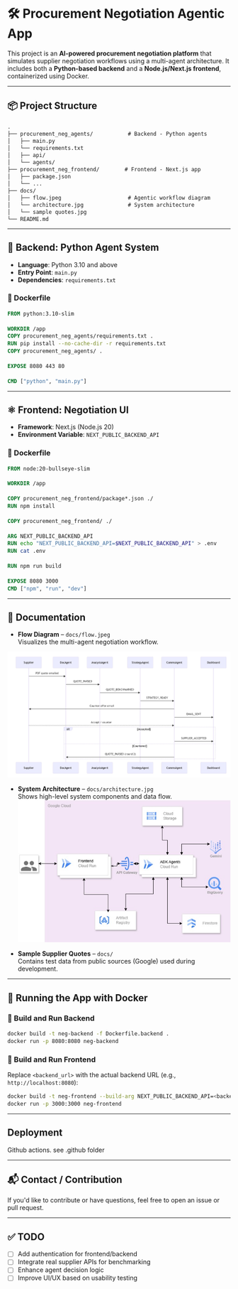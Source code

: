 
# 🛠️ Procurement Negotiation Agentic App

This project is an **AI-powered procurement negotiation platform** that simulates supplier negotiation workflows using a multi-agent architecture. It includes both a **Python-based backend** and a **Node.js/Next.js frontend**, containerized using Docker.

---

## 📦 Project Structure

```
.
├── procurement_neg_agents/           # Backend - Python agents
│   ├── main.py
│   └── requirements.txt
│   ├── api/
│   └── agents/
├── procurement_neg_frontend/        # Frontend - Next.js app
│   ├── package.json
│   └── ...
├── docs/
│   ├── flow.jpeg                     # Agentic workflow diagram
│   └── architecture.jpg              # System architecture
│   └── sample quotes.jpg            
└── README.md
```

---

## 🐍 Backend: Python Agent System

- **Language**: Python 3.10 and above
- **Entry Point**: `main.py`
- **Dependencies**: `requirements.txt`

### 🔧 Dockerfile

```dockerfile
FROM python:3.10-slim

WORKDIR /app
COPY procurement_neg_agents/requirements.txt .
RUN pip install --no-cache-dir -r requirements.txt
COPY procurement_neg_agents/ .

EXPOSE 8080 443 80

CMD ["python", "main.py"]
```

---

## ⚛️ Frontend: Negotiation UI

- **Framework**: Next.js (Node.js 20)
- **Environment Variable**: `NEXT_PUBLIC_BACKEND_API`

### 🔧 Dockerfile

```dockerfile
FROM node:20-bullseye-slim

WORKDIR /app

COPY procurement_neg_frontend/package*.json ./
RUN npm install

COPY procurement_neg_frontend/ ./

ARG NEXT_PUBLIC_BACKEND_API 
RUN echo "NEXT_PUBLIC_BACKEND_API=$NEXT_PUBLIC_BACKEND_API" > .env
RUN cat .env

RUN npm run build

EXPOSE 8080 3000
CMD ["npm", "run", "dev"]
```

---

## 📸 Documentation

- **Flow Diagram** – `docs/flow.jpeg`  
  Visualizes the multi-agent negotiation workflow.
  
![Project Screenshot](./docs/flow.jpg)


- **System Architecture** – `docs/architecture.jpg`  
  Shows high-level system components and data flow.
  ![Project Screenshot](./docs/architecture.jpg)


- **Sample Supplier Quotes** – `docs/`  
  Contains test data from public sources (Google) used during development.

---

## 🚀 Running the App with Docker

### 🔹 Build and Run Backend

```bash
docker build -t neg-backend -f Dockerfile.backend .
docker run -p 8080:8080 neg-backend
```

### 🔹 Build and Run Frontend

Replace `<backend_url>` with the actual backend URL (e.g., `http://localhost:8080`):

```bash
docker build -t neg-frontend --build-arg NEXT_PUBLIC_BACKEND_API=<backend_url> -f Dockerfile.frontend .
docker run -p 3000:3000 neg-frontend
```

---

## Deployment
Github actions. see .github folder

---


## 📬 Contact / Contribution

If you'd like to contribute or have questions, feel free to open an issue or pull request.

---

## ✅ TODO

- [ ] Add authentication for frontend/backend
- [ ] Integrate real supplier APIs for benchmarking
- [ ] Enhance agent decision logic
- [ ] Improve UI/UX based on usability testing
